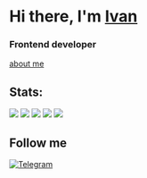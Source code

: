 # Hi there, I'm [Ivan](https://euphonious-cupcake-ace8bd.netlify.app/)
### Frontend developer
[about me](https://euphonious-cupcake-ace8bd.netlify.app/)

## Stats:
![](https://github-profile-summary-cards.vercel.app/api/cards/profile-details?username=iiivan-lemon&theme=solarized_dark)
![](https://github-profile-summary-cards.vercel.app/api/cards/most-commit-language?username=iiivan-lemon&theme=solarized_dark)
![](https://github-profile-summary-cards.vercel.app/api/cards/repos-per-language?username=iiivan-lemon&theme=solarized_dark)
![](https://github-profile-summary-cards.vercel.app/api/cards/stats?username=iiivan-lemon&theme=solarized_dark)
![](https://github-profile-summary-cards.vercel.app/api/cards/productive-time?username=iiivan-lemon&theme=solarized_dark)

## Follow me
[![Telegram](https://img.shields.io/badge/-Telegram-090909?style=for-the-badge&logo=telegram&logoColor=27A0D9)](https://t.me/ivanlemon)
